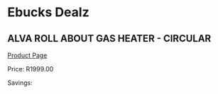 
# Ebucks Dealz
## ALVA ROLL ABOUT GAS HEATER - CIRCULAR
[Product Page](https://www.ebucks.com/web/shop/productSelected.do?prodId=1191153144&catId=1157551316)

Price: R1999.00

Savings: 


	